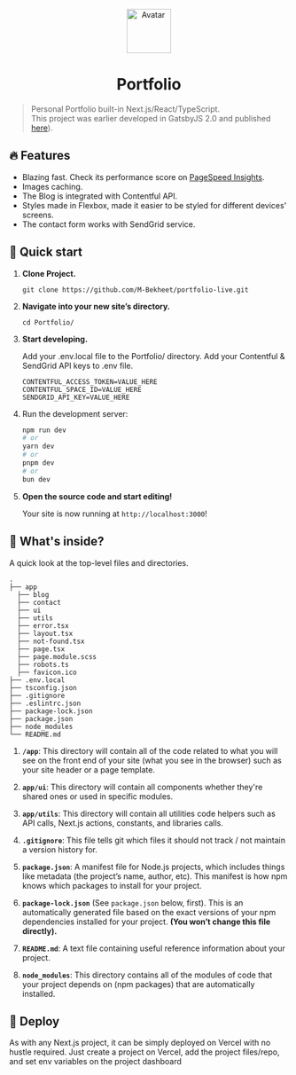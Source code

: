 <p align="center">
  <a href="https://www.web-dev.works">
    <img alt="Avatar" src="https://bekheet.vercel.app/_next/image?url=%2Fimages%2Favatar.png&w=3840&q=75" width="80" />
  </a>
</p>
<h1 align="center">
  Portfolio
</h1>

> Personal Portfolio built-in Next.js/React/TypeScript. <br/>This project was earlier developed in GatsbyJS 2.0 and published [here](https://github.com/M-Bekheet/Portfolio)).

## 🔥 Features
 
  * Blazing fast. Check its performance score on [PageSpeed Insights](https://pagespeed.web.dev/analysis/https-bekheet-vercel-app/nr30jsmr7t?form_factor=desktop).
  * Images caching. 
  * The Blog is integrated with Contentful API.
  * Styles made in Flexbox, made it easier to be styled for different devices' screens.
  * The contact form works with SendGrid service.
 

## 🚀 Quick start

1. **Clone Project.**

    ```shell
    git clone https://github.com/M-Bekheet/portfolio-live.git
    ```
  
1. **Navigate into your new site’s directory.**

    ```shell
    cd Portfolio/
    ``` 

1.  **Start developing.**

    Add your .env.local file to the Portfolio/ directory.
    Add your Contentful & SendGrid API keys to .env file.
    
    ```shell
    CONTENTFUL_ACCESS_TOKEN=VALUE_HERE
    CONTENTFUL_SPACE_ID=VALUE_HERE
    SENDGRID_API_KEY=VALUE_HERE
    ```
1. Run the development server:

    ```bash
    npm run dev
    # or
    yarn dev
    # or
    pnpm dev
    # or
    bun dev
    ```

1.  **Open the source code and start editing!**

    Your site is now running at `http://localhost:3000`!


## 🧐 What's inside?

A quick look at the top-level files and directories.

    .
    ├── app
      ├── blog
      ├── contact
      ├── ui
      ├── utils
      ├── error.tsx
      ├── layout.tsx
      ├── not-found.tsx
      ├── page.tsx
      ├── page.module.scss
      ├── robots.ts
      ├── favicon.ico
    ├── .env.local
    ├── tsconfig.json
    ├── .gitignore
    ├── .eslintrc.json
    ├── package-lock.json
    ├── package.json
    ├── node_modules
    └── README.md 

1. **`/app`**: This directory will contain all of the code related to what you will see on the front end of your site (what you see in the browser) such as your site header or a page template.

2. **`app/ui`**: This directory will contain all components whether they're shared ones or used in specific modules.

3. **`app/utils`**: This directory will contain all utilities code helpers such as API calls, Next.js actions, constants, and libraries calls.

4. **`.gitignore`**: This file tells git which files it should not track / not maintain a version history for.

5. **`package.json`**: A manifest file for Node.js projects, which includes things like metadata (the project’s name, author, etc). This manifest is how npm knows which packages to install for your project.

6. **`package-lock.json`** (See `package.json` below, first). This is an automatically generated file based on the exact versions of your npm dependencies installed for your project. **(You won’t change this file directly).**

7. **`README.md`**: A text file containing useful reference information about your project.

8. **`node_modules`**: This directory contains all of the modules of code that your project depends on (npm packages) that are automatically installed.


## 💫 Deploy
 
As with any Next.js project, it can be simply deployed on Vercel with no hustle required. Just create a project on Vercel, add the project files/repo, and set env variables on the project dashboard  
